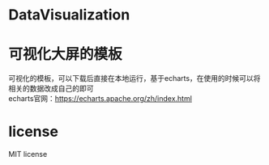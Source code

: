 # DataVisualization
# 可视化大屏的模板
可视化的模板，可以下载后直接在本地运行，基于echarts，在使用的时候可以将相关的数据改成自己的即可 </br>
echarts官网：https://echarts.apache.org/zh/index.html
# license
MIT license

